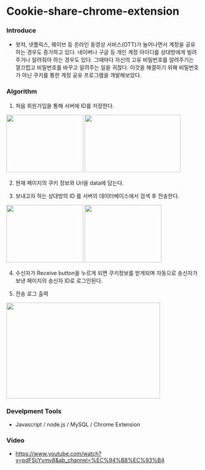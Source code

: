 # Cookie-share-chrome-extension


### Introduce
-  왓챠, 넷플릭스, 웨이브 등 온라인 동영상 서비스(OTT)가 늘어나면서 계정을 공유하는 경우도 증가하고 있다. 네이버나 구글 등 개인 계정 아이디를 상대방에게 빌려주거나 알려줘야 하는 경우도 있다. 그때마다 자신의 고유 비밀번호를 알려주기는 껄끄럽고 비밀번호를 바꾸고 알려주는 일을 귀찮다. 이것을 해결하기 위해 비밀번호가 아닌 쿠키를 통한 계정 공유 프로그램을 개발해보았다.


### Algorithm

1. 처음 회원가입을 통해 서버에 ID를 저장한다.

<img src="https://user-images.githubusercontent.com/65848709/217831577-12b29090-bb75-4a64-8290-539c941c72ea.png" width="200" height="150"/>   <img src="https://user-images.githubusercontent.com/65848709/217832444-7f1f1b2d-de8e-412b-a739-71d3c54c46fa.png" width="250" height="150"/> 

2. 현재 페이지의 쿠키 정보와 Url을 data에 담는다.

3. 보내고자 하는 상대방의 ID 를 서버의 데이터베이스에서 검색 후 전송한다. 

<img src="https://user-images.githubusercontent.com/65848709/217832879-da6d3091-8edb-4e8d-b230-640c81c8b442.png" width="200" height="150"/>  <img src="https://user-images.githubusercontent.com/65848709/217833011-3b650049-962b-4509-8b7f-3b06c5eeb711.png" width="200" height="150"/>

4. 수신자가 Receive button을 누르게 되면 쿠키정보를 받게되며 자동으로 송신자가 보낸 페이지의 송신자 ID로 로그인된다.

5. 전송 로그 출력

 <img src="https://user-images.githubusercontent.com/65848709/217834005-8fb63a92-adee-4faf-823c-1419f3471926.png" width="400" height="250"/>



### Develpment Tools
- Javascript / node.js / MySQL / Chrome Extension 


### Video
- https://www.youtube.com/watch?v=pdFSiiYvmv8&ab_channel=%EC%94%B8%EC%93%B4
